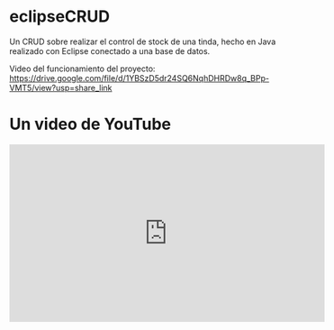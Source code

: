 # eclipseCRUD
Un CRUD sobre realizar el control de stock de una tinda, hecho en Java realizado con Eclipse conectado a una base de datos.

Video del funcionamiento del proyecto: https://drive.google.com/file/d/1YBSzD5dr24SQ6NqhDHRDw8q_BPp-VMT5/view?usp=share_link
<!DOCTYPE html>
<html>
  <head>
    <title>Mi página web</title>
  </head>
  <body>
    <h1>Un video de YouTube</h1>
    <iframe width="560" height="315" src="https://www.youtube.com/embed/VIDEO_ID" frameborder="0" allowfullscreen></iframe>
  </body>
</html>
